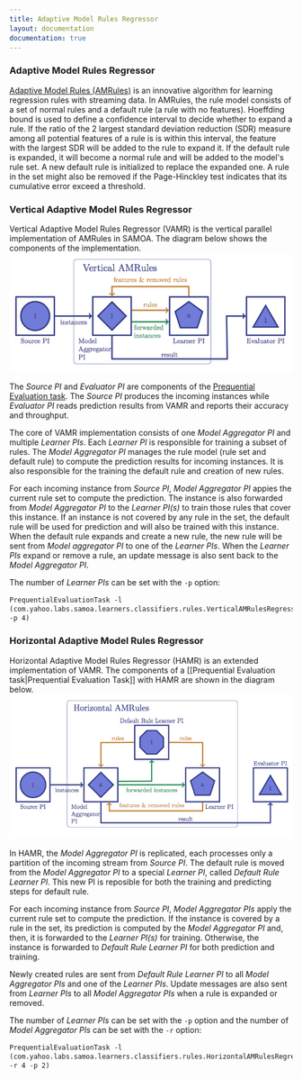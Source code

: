 ```yaml
---
title: Adaptive Model Rules Regressor
layout: documentation
documentation: true
---
```

### Adaptive Model Rules Regressor
[Adaptive Model Rules (AMRules)](http://www.ecmlpkdd2013.org/wp-content/uploads/2013/07/251.pdf) is an innovative algorithm for learning regression rules with streaming data. In AMRules, the rule model consists of a set of normal rules and a default rule (a rule with no features). Hoeffding bound is used to define a confidence interval to decide whether to expand a rule. If the ratio of the 2 largest standard deviation reduction (SDR) measure among all potential features of a rule is is within this  interval, the feature with the largest SDR will be added to the rule to expand it. If the default rule is expanded, it will become a normal rule and will be added to the model's rule set. A new default rule is initialized to replace the expanded one. A rule in the set might also be removed if the Page-Hinckley test indicates that its cumulative error exceed a threshold.

### Vertical Adaptive Model Rules Regressor
Vertical Adaptive Model Rules Regressor (VAMR) is the vertical parallel implementation of AMRules in SAMOA. The diagram below shows the components of the implementation.
![Vertical AMRules](images/vamr.png)

The _Source PI_ and _Evaluator PI_ are components of the [Prequential Evaluation task](Prequential-Evaluation-Task.html). The _Source PI_ produces the incoming instances while _Evaluator PI_ reads prediction results from VAMR and reports their accuracy and throughput.

The core of VAMR implementation consists of one _Model Aggregator PI_ and multiple _Learner PIs_. Each _Learner PI_ is responsible for training a subset of rules. The _Model Aggregator PI_ manages the rule model (rule set and default rule) to compute the prediction results for incoming instances. It is also responsible for the training the default rule and creation of new rules. 

For each incoming instance from _Source PI_, _Model Aggregator PI_ appies the current rule set to compute the prediction. The instance is also forwarded from _Model Aggregator PI_ to the _Learner PI(s)_ to train those rules that cover this instance. If an instance is not covered by any rule in the set, the default rule will be used for prediction and will also be trained with this instance. When the default rule expands and create a new rule, the new rule will be sent from _Model aggregator PI_ to one of the _Learner PIs_. When the _Learner PIs_ expand or remove a rule, an update message is also sent back to the _Model Aggregator PI_.

The number of _Learner PIs_ can be set with the `-p` option:

```
PrequentialEvaluationTask -l (com.yahoo.labs.samoa.learners.classifiers.rules.VerticalAMRulesRegressor -p 4)
```

### Horizontal Adaptive Model Rules Regressor
Horizontal Adaptive Model Rules Regressor (HAMR) is an extended implementation of VAMR. The components of a [[Prequential Evaluation task|Prequential Evaluation Task]] with HAMR are shown in the diagram below. 
![Horizontal AMRules](images/hamr.png)

In HAMR, the _Model Aggregator PI_ is replicated, each processes only a partition of the incoming stream from _Source PI_. The default rule is moved from the _Model Aggregator PI_ to a special _Learner PI_, called _Default Rule Learner PI_. This new PI is reposible for both the training and predicting steps for default rule. 

For each incoming instance from _Source PI_, _Model Aggregator PIs_ apply the current rule set to compute the prediction. If the instance is covered by a rule in the set, its prediction is computed by the _Model Aggregator PI_ and, then, it is forwarded to the _Learner PI(s)_ for training. Otherwise, the instance is forwarded to _Default Rule Learner PI_ for both prediction and training. 

Newly created rules are sent from _Default Rule Learner PI_ to all _Model Aggregator PIs_ and one of the _Learner PIs_. Update messages are also sent from _Learner PIs_ to all _Model Aggregator PIs_ when a rule is expanded or removed.

The number of _Learner PIs_ can be set with the `-p` option and the number of _Model Aggregator PIs_ can be set with the `-r` option:

```
PrequentialEvaluationTask -l (com.yahoo.labs.samoa.learners.classifiers.rules.HorizontalAMRulesRegressor -r 4 -p 2)
```

